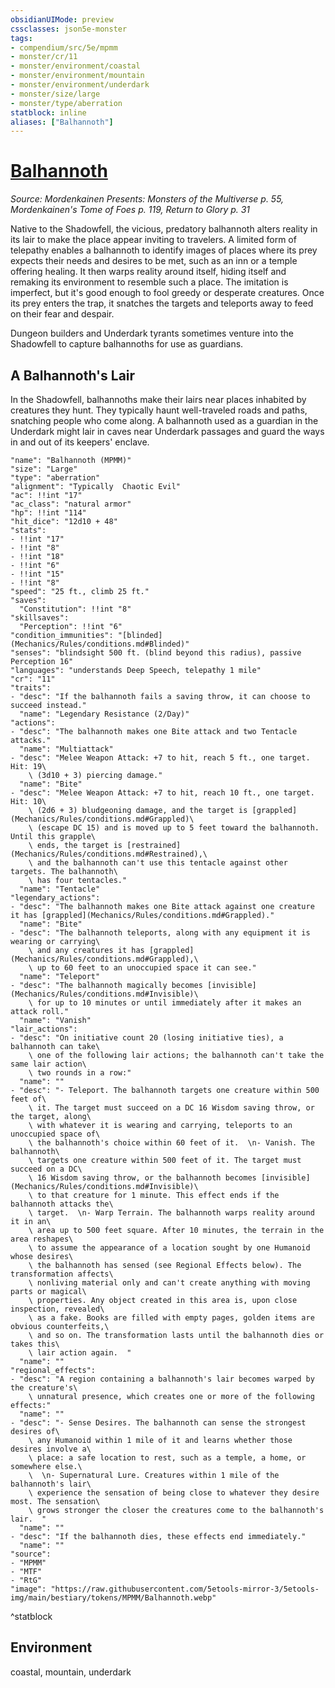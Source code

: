```yaml
---
obsidianUIMode: preview
cssclasses: json5e-monster
tags:
- compendium/src/5e/mpmm
- monster/cr/11
- monster/environment/coastal
- monster/environment/mountain
- monster/environment/underdark
- monster/size/large
- monster/type/aberration
statblock: inline
aliases: ["Balhannoth"]
---
```

# [Balhannoth](Mechanics\bestiary\aberration/balhannoth-mpmm.md)
*Source: Mordenkainen Presents: Monsters of the Multiverse p. 55, Mordenkainen's Tome of Foes p. 119, Return to Glory p. 31*  

Native to the Shadowfell, the vicious, predatory balhannoth alters reality in its lair to make the place appear inviting to travelers. A limited form of telepathy enables a balhannoth to identify images of places where its prey expects their needs and desires to be met, such as an inn or a temple offering healing. It then warps reality around itself, hiding itself and remaking its environment to resemble such a place. The imitation is imperfect, but it's good enough to fool greedy or desperate creatures. Once its prey enters the trap, it snatches the targets and teleports away to feed on their fear and despair.

Dungeon builders and Underdark tyrants sometimes venture into the Shadowfell to capture balhannoths for use as guardians.

## A Balhannoth's Lair

In the Shadowfell, balhannoths make their lairs near places inhabited by creatures they hunt. They typically haunt well-traveled roads and paths, snatching people who come along. A balhannoth used as a guardian in the Underdark might lair in caves near Underdark passages and guard the ways in and out of its keepers' enclave.

```statblock
"name": "Balhannoth (MPMM)"
"size": "Large"
"type": "aberration"
"alignment": "Typically  Chaotic Evil"
"ac": !!int "17"
"ac_class": "natural armor"
"hp": !!int "114"
"hit_dice": "12d10 + 48"
"stats":
- !!int "17"
- !!int "8"
- !!int "18"
- !!int "6"
- !!int "15"
- !!int "8"
"speed": "25 ft., climb 25 ft."
"saves":
  "Constitution": !!int "8"
"skillsaves":
  "Perception": !!int "6"
"condition_immunities": "[blinded](Mechanics/Rules/conditions.md#Blinded)"
"senses": "blindsight 500 ft. (blind beyond this radius), passive Perception 16"
"languages": "understands Deep Speech, telepathy 1 mile"
"cr": "11"
"traits":
- "desc": "If the balhannoth fails a saving throw, it can choose to succeed instead."
  "name": "Legendary Resistance (2/Day)"
"actions":
- "desc": "The balhannoth makes one Bite attack and two Tentacle attacks."
  "name": "Multiattack"
- "desc": "Melee Weapon Attack: +7 to hit, reach 5 ft., one target. Hit: 19\
    \ (3d10 + 3) piercing damage."
  "name": "Bite"
- "desc": "Melee Weapon Attack: +7 to hit, reach 10 ft., one target. Hit: 10\
    \ (2d6 + 3) bludgeoning damage, and the target is [grappled](Mechanics/Rules/conditions.md#Grappled)\
    \ (escape DC 15) and is moved up to 5 feet toward the balhannoth. Until this grapple\
    \ ends, the target is [restrained](Mechanics/Rules/conditions.md#Restrained),\
    \ and the balhannoth can't use this tentacle against other targets. The balhannoth\
    \ has four tentacles."
  "name": "Tentacle"
"legendary_actions":
- "desc": "The balhannoth makes one Bite attack against one creature it has [grappled](Mechanics/Rules/conditions.md#Grappled)."
  "name": "Bite"
- "desc": "The balhannoth teleports, along with any equipment it is wearing or carrying\
    \ and any creatures it has [grappled](Mechanics/Rules/conditions.md#Grappled),\
    \ up to 60 feet to an unoccupied space it can see."
  "name": "Teleport"
- "desc": "The balhannoth magically becomes [invisible](Mechanics/Rules/conditions.md#Invisible)\
    \ for up to 10 minutes or until immediately after it makes an attack roll."
  "name": "Vanish"
"lair_actions":
- "desc": "On initiative count 20 (losing initiative ties), a balhannoth can take\
    \ one of the following lair actions; the balhannoth can't take the same lair action\
    \ two rounds in a row:"
  "name": ""
- "desc": "- Teleport. The balhannoth targets one creature within 500 feet of\
    \ it. The target must succeed on a DC 16 Wisdom saving throw, or the target, along\
    \ with whatever it is wearing and carrying, teleports to an unoccupied space of\
    \ the balhannoth's choice within 60 feet of it.  \n- Vanish. The balhannoth\
    \ targets one creature within 500 feet of it. The target must succeed on a DC\
    \ 16 Wisdom saving throw, or the balhannoth becomes [invisible](Mechanics/Rules/conditions.md#Invisible)\
    \ to that creature for 1 minute. This effect ends if the balhannoth attacks the\
    \ target.  \n- Warp Terrain. The balhannoth warps reality around it in an\
    \ area up to 500 feet square. After 10 minutes, the terrain in the area reshapes\
    \ to assume the appearance of a location sought by one Humanoid whose desires\
    \ the balhannoth has sensed (see Regional Effects below). The transformation affects\
    \ nonliving material only and can't create anything with moving parts or magical\
    \ properties. Any object created in this area is, upon close inspection, revealed\
    \ as a fake. Books are filled with empty pages, golden items are obvious counterfeits,\
    \ and so on. The transformation lasts until the balhannoth dies or takes this\
    \ lair action again.  "
  "name": ""
"regional_effects":
- "desc": "A region containing a balhannoth's lair becomes warped by the creature's\
    \ unnatural presence, which creates one or more of the following effects:"
  "name": ""
- "desc": "- Sense Desires. The balhannoth can sense the strongest desires of\
    \ any Humanoid within 1 mile of it and learns whether those desires involve a\
    \ place: a safe location to rest, such as a temple, a home, or somewhere else.\
    \  \n- Supernatural Lure. Creatures within 1 mile of the balhannoth's lair\
    \ experience the sensation of being close to whatever they desire most. The sensation\
    \ grows stronger the closer the creatures come to the balhannoth's lair.  "
  "name": ""
- "desc": "If the balhannoth dies, these effects end immediately."
  "name": ""
"source":
- "MPMM"
- "MTF"
- "RtG"
"image": "https://raw.githubusercontent.com/5etools-mirror-3/5etools-img/main/bestiary/tokens/MPMM/Balhannoth.webp"
```
^statblock

## Environment

coastal, mountain, underdark